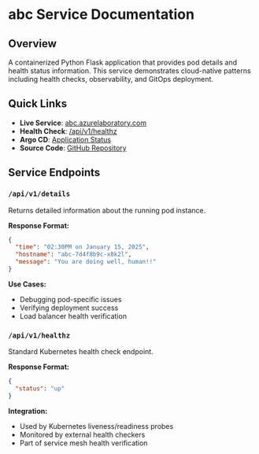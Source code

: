 # abc Service Documentation

## Overview

A containerized Python Flask application that provides pod details and health status information. This service demonstrates cloud-native patterns including health checks, observability, and GitOps deployment.

## Quick Links

- **Live Service**: [abc.azurelaboratory.com](https://abc.azurelaboratory.com)
- **Health Check**: [/api/v1/healthz](https://abc.azurelaboratory.com/api/v1/healthz)
- **Argo CD**: [Application Status](https://argocd.azurelaboratory.com/applications/abc)
- **Source Code**: [GitHub Repository](https://github.com/rodmhgl/abc)

## Service Endpoints

### `/api/v1/details`

Returns detailed information about the running pod instance.

**Response Format:**

```json
{
  "time": "02:30PM on January 15, 2025",
  "hostname": "abc-7d4f8b9c-x8k2l",
  "message": "You are doing well, human!!"
}
```

**Use Cases:**

- Debugging pod-specific issues
- Verifying deployment success
- Load balancer health verification

### `/api/v1/healthz`

Standard Kubernetes health check endpoint.

**Response Format:**

```json
{
  "status": "up"
}
```

**Integration:**

- Used by Kubernetes liveness/readiness probes
- Monitored by external health checkers
- Part of service mesh health verification
